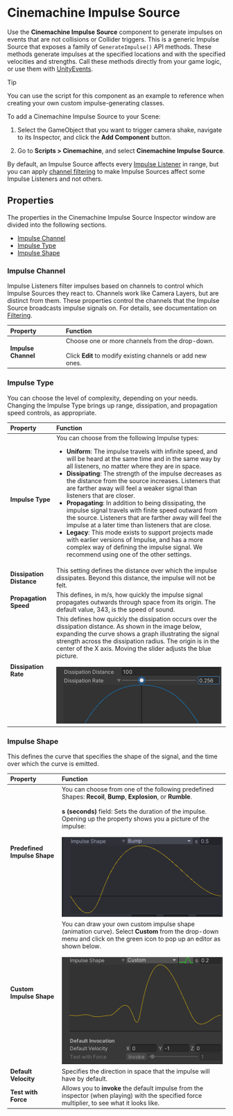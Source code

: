 # Cinemachine Impulse Source

Use the **Cinemachine Impulse Source** component to generate impulses on events that are not collisions or Collider triggers. This is a generic Impulse Source that exposes a family of `GenerateImpulse()` API methods. These methods generate impulses at the specified locations and with the specified velocities and strengths. Call these methods directly from your game logic, or use them with [UnityEvents](https://docs.unity3d.com/Manual/UnityEvents.html).

> [!TIP]
> You can use the script for this component as an example to reference when creating your own custom impulse-generating classes.

To add a Cinemachine Impulse Source to your Scene:

1. Select the GameObject that you want to trigger camera shake, navigate to its Inspector, and click the **Add Component** button.

2. Go to **Scripts > Cinemachine**, and select **Cinemachine Impulse Source**.

By default, an Impulse Source affects every [Impulse Listener](CinemachineImpulseListener.md) in range, but you can apply [channel filtering](CinemachineImpulseFiltering.md#ChannelFiltering) to make Impulse Sources affect some Impulse Listeners and not others.

## Properties

The properties in the Cinemachine Impulse Source Inspector window are divided into the following sections.

- [Impulse Channel](#ImpulseChannel)
- [Impulse Type](#ImpulseType)
- [Impulse Shape](#ImpulseShape)

<a name="ImpulseChannel"></a>

### Impulse Channel

Impulse Listeners filter impulses based on channels to control which Impulse Sources they react to. Channels work like Camera Layers, but are distinct from them. These properties control the channels that the Impulse Source broadcasts impulse signals on. For details, see documentation on [Filtering](CinemachineImpulseFiltering.md).

| Property | Function |
| :--- | :--- |
| **Impulse Channel** | Choose one or more channels from the drop-down.<br /><br />Click **Edit** to modify existing channels or add new ones. |


<a name="ImpulseType"></a>
### Impulse Type

 You can choose the level of complexity, depending on your needs. Changing the Impulse Type brings up range, dissipation, and propagation speed controls, as appropriate.

| Property | Function |
| :--- | :--- |
| **Impulse Type** | You can choose from the following Impulse types:<ul> <li>**Uniform**: The impulse travels with infinite speed, and will be heard at the same time and in the same way by all listeners, no matter where they are in space.</li> <li>**Dissipating**: The strength of the impulse decreases as the distance from the source increases. Listeners that are farther away will feel a weaker signal than listeners that are closer.</li> <li>**Propagating**: In addition to being dissipating, the impulse signal travels with finite speed outward from the source.  Listeners that are farther away will feel the impulse at a later time than listeners that are close.</li> <li>**Legacy**: This mode exists to support projects made with earlier versions of Impulse, and has a more complex way of defining the impulse signal. We recommend using one of the other settings.</li> </ul> |
| **Dissipation Distance** | This setting defines the distance over which the impulse dissipates. Beyond this distance, the impulse will not be felt. |
| **Propagation Speed** | This defines, in m/s, how quickly the impulse signal propagates outwards through space from its origin. The default value, 343, is the speed of sound. |
| **Dissipation Rate** | This defines how quickly the dissipation occurs over the dissipation distance. As shown in the image below, expanding the curve shows a graph illustrating the signal strength across the dissipation radius. The origin is in the center of the X axis. Moving the slider adjusts the blue picture.<br /><br />![Dissipation Rate setting example. The slider changes the shape of the blue curve.](images/DissipationRate.png) |

<a name="ImpulseShape"></a>
### Impulse Shape

This defines the curve that specifies the shape of the signal, and the time over which the curve is emitted.

| Property | Function |
| :--- | :--- |
| **Predefined Impulse Shape** | You can choose from one of the following predefined Shapes: **Recoil**, **Bump**, **Explosion**, or **Rumble**.<br /><br>**s (seconds)** field: Sets the duration of the impulse. Opening up the property shows you a picture of the impulse:<br /><br>![Example: the impulse shape when you select "Bump".](images/ImpulsePicture.png) |
| **Custom Impulse Shape** | You can draw your own custom impulse shape (animation curve). Select **Custom** from the drop-down menu and click on the green icon to pop up an editor as shown below.<br /><br>![Example of custom impulse shape.](images/ImpulseShapeCustom.png) |
| **Default Velocity** | Specifies the direction in space that the impulse will have by default. |
| **Test with Force** | Allows you to **invoke** the default impulse from the inspector (when playing) with the specified force multiplier, to see what it looks like. |
